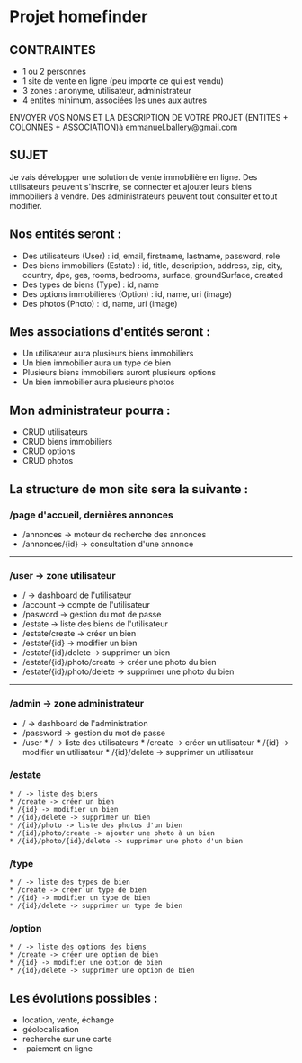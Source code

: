 # Projet homefinder

## CONTRAINTES

* 1 ou 2 personnes
* 1 site de vente en ligne (peu importe ce qui est vendu)
* 3 zones : anonyme, utilisateur, administrateur
* 4 entités minimum, associées les unes aux autres

ENVOYER VOS NOMS ET LA DESCRIPTION DE VOTRE PROJET (ENTITES + COLONNES + ASSOCIATION)à emmanuel.ballery@gmail.com

## SUJET

Je vais développer une solution de vente immobilière en ligne. Des utilisateurs peuvent s'inscrire, se connecter et ajouter leurs biens immobiliers à vendre. Des administrateurs peuvent tout consulter et tout modifier.

## Nos entités seront :

  * Des utilisateurs (User) : id, email, firstname, lastname, password, role
  * Des biens immobiliers (Estate) : id, title, description, address, zip, city, country, dpe, ges, rooms, bedrooms, surface, groundSurface, created
  * Des types de biens (Type) : id, name
  * Des options immobilières (Option) : id, name, uri (image)
  * Des photos (Photo) : id, name, uri (image)

## Mes associations d'entités seront :
  
  * Un utilisateur aura plusieurs biens immobiliers
  * Un bien immobilier aura un type de bien
  * Plusieurs biens immobiliers auront plusieurs options
  * Un bien immobilier aura plusieurs photos

## Mon administrateur pourra :
  
  * CRUD utilisateurs
  * CRUD biens immobiliers
  * CRUD options
  * CRUD photos

## La structure de mon site sera la suivante :

### /page d'accueil, dernières annonces
  * /annonces -> moteur de recherche des annonces
  * /annonces/{id} -> consultation d'une annonce

---------------

### /user -> zone utilisateur
   * / -> dashboard de l'utilisateur
   * /account -> compte de l'utilisateur
   * /pasword -> gestion du mot de passe
   * /estate -> liste des biens de l'utilisateur
   * /estate/create -> créer un bien
   * /estate/{id} -> modifier un bien
   * /estate/{id}/delete -> supprimer un bien
   * /estate/{id}/photo/create -> créer une photo du bien
   * /estate/{id}/photo/delete -> supprimer une photo du bien

---------------

### /admin -> zone administrateur
   * / -> dashboard de l'administration
   * /password -> gestion du mot de passe
   * /user
    * / -> liste des utilisateurs
    * /create -> créer un utilisateur
    * /{id} -> modifier un utilisateur
    * /{id}/delete -> supprimer un utilisateur
      
 ### /estate
    * / -> liste des biens
    * /create -> créer un bien
    * /{id} -> modifier un bien
    * /{id}/delete -> supprimer un bien
    * /{id}/photo -> liste des photos d'un bien
    * /{id}/photo/create -> ajouter une photo à un bien
    * /{id}/photo/{id}/delete -> supprimer une photo d'un bien
 
 ### /type
    * / -> liste des types de bien
    * /create -> créer un type de bien
    * /{id} -> modifier un type de bien
    * /{id}/delete -> supprimer un type de bien
 
 ### /option
    * / -> liste des options des biens
    * /create -> créer une option de bien
    * /{id} -> modifier une option de bien
    * /{id}/delete -> supprimer une option de bien

## Les évolutions possibles :

  * location, vente, échange
  * géolocalisation
  * recherche sur une carte
  * -paiement en ligne
